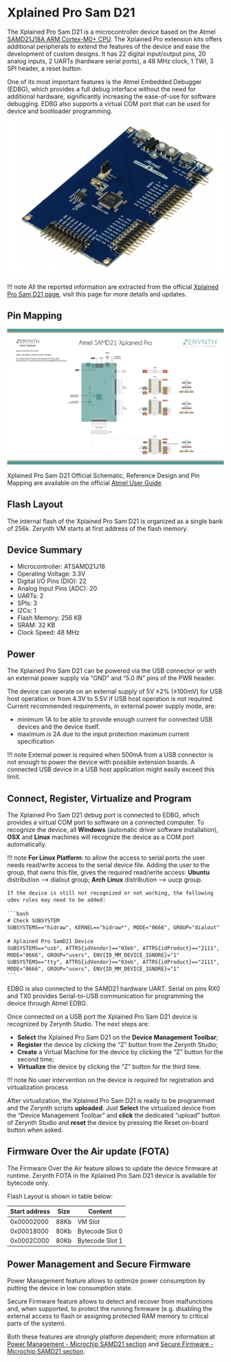 # Xplained Pro Sam D21

The Xplained Pro Sam D21 is a microcontroller device based on the Atmel [SAMD21J18A ARM Cortex-M0+ CPU](http://www.atmel.com/Images/Atmel-42181-SAM-D21_Datasheet.pdf). The Xplained Pro extension kits offers additional peripherals to extend the features of the device and ease the development of custom designs. It has 22 digital input/output pins, 20 analog inputs, 2 UARTs (hardware serial ports), a 48 MHz clock, 1 TWI, 3 SPI header, a reset button.

One of its most important features is the Atmel Embedded Debugger (EDBG), which provides a full debug interface without the need for additional hardware, significantly increasing the ease-of-use for software debugging. EDBG also supports a virtual COM port that can be used for device and bootloader programming.

<p style="text-align:center;"><img src="img/XplainedProSamD21.png"></p>

!!! note
	All the reported information are extracted from the official [Xplained Pro Sam D21 page](http://www.atmel.com/tools/ATSAMD21-XPRO.aspx), visit this page for more details and updates.

## Pin Mapping

![](img/SAMD21_Xplained_PRO_pin_comm.png)

Xplained Pro Sam D21 Official Schematic, Reference Design and Pin Mapping are available on the official [Atmel User Guide](http://www.atmel.com/Images/Atmel-42220-SAMD21-Xplained-Pro_User-Guide.pdf).

## Flash Layout

The internal flash of the Xplained Pro Sam D21 is organized as a single bank of 256k. Zerynth VM starts at first address of the flash memory.

## Device Summary


* Microcontroller: ATSAMD21J18
* Operating Voltage: 3.3V
* Digital I/O Pins (DIO): 22
* Analog Input Pins (ADC): 20
* UARTs: 2
* SPIs: 3
* I2Cs: 1
* Flash Memory: 256 KB
* SRAM: 32 KB
* Clock Speed: 48 MHz

## Power

The Xplained Pro Sam D21 can be powered via the USB connector or with an external power supply via “GND” and “5.0 IN” pins of the PWR header.

The device can operate on an external supply of 5V ±2% (±100mV) for USB host operation or from 4.3V to 5.5V if USB host operation is not required. Current recommended requirements, in external power supply mode, are:


* minimum 1A to be able to provide enough current for connected USB devices and the device itself.
* maximum is 2A due to the input protection maximum current specification

!!! note
	External power is required when 500mA from a USB connector is not enough to power the device with possible extension boards. A connected USB device in a USB host application might easily exceed this limit.

## Connect, Register, Virtualize and Program

The Xplained Pro Sam D21 debug port is connected to EDBG, which provides a virtual COM port to software on a connected computer. To recognize the device, all **Windows** (automatic driver software installation), **OSX** and **Linux** machines will recognize the device as a COM port automatically.

!!! note
	**For Linux Platform**: to allow the access to serial ports the user needs read/write access to the serial device file. Adding the user to the group, that owns this file, gives the required read/write access: **Ubuntu** distribution –> dialout group; **Arch Linux** distribution –> uucp group.

    If the device is still not recognized or not working, the following udev rules may need to be added:

    ```bash
    # Check SUBSYSTEM
    SUBSYSTEMS=="hidraw", KERNEL=="hidraw*", MODE="0666", GROUP="dialout"

    # Xplained Pro SamD21 Device
    SUBSYSTEMS=="usb", ATTRS{idVendor}=="03eb", ATTRS{idProduct}=="2111", MODE="0666", GROUP="users", ENV{ID_MM_DEVICE_IGNORE}="1"
    SUBSYSTEMS=="tty", ATTRS{idVendor}=="03eb", ATTRS{idProduct}=="2111", MODE="0666", GROUP="users", ENV{ID_MM_DEVICE_IGNORE}="1"
    ```

EDBG is also connected to the SAMD21 hardware UART. Serial on pins RX0 and TX0 provides Serial-to-USB communication for programming the device through Atmel EDBG.

Once connected on a USB port the Xplained Pro Sam D21 device is recognized by Zerynth Studio. The next steps are:


* **Select** the Xplained Pro Sam D21 on the **Device Management Toolbar**;
* **Register** the device by clicking the “Z” button from the Zerynth Studio;
* **Create** a Virtual Machine for the device by clicking the “Z” button for the second time;
* **Virtualize** the device by clicking the “Z” button for the third time.

!!! note
	No user intervention on the device is required for registration and virtualization process

After virtualization, the Xplained Pro Sam D21 is ready to be programmed and the Zerynth scripts **uploaded**. Just **Select** the virtualized device from the “Device Management Toolbar” and **click** the dedicated “upload” button of Zerynth Studio and **reset** the device by pressing the Reset on-board button when asked.

## Firmware Over the Air update (FOTA)

The Firmware Over the Air feature allows to update the device firmware at runtime. Zerynth FOTA in the Xplained Pro Sam D21 device is available for bytecode only.

Flash Layout is shown in table below:

| Start address | Size | Content         |
|---------------|------|-----------------|
| 0x00002000    | 88Kb | VM Slot         |
| 0x00018000    | 80Kb | Bytecode Slot 0 |
| 0x0002C000    | 80Kb | Bytecode Slot 1 |

## Power Management and Secure Firmware

Power Management feature allows to optimize power consumption by putting the device in low consumption state.

Secure Firmware feature allows to detect and recover from malfunctions and, when supported, to protect the running firmware (e.g. disabling the external access to flash or assigning protected RAM memory to critical parts of the system).

Both these features are strongly platform dependent; more information at [Power Management - Microchip SAMD21 section](https://docs.zerynth.com/latest/official/core.zerynth.stdlib/docs/official_core.zerynth.stdlib_pwr.html#pwr-samd21) and [Secure Firmware - Microchip SAMD21 section](https://docs.zerynth.com/latest/official/core.zerynth.stdlib/docs/official_core.zerynth.stdlib_sfw.html#sfw-samd21).
<!--stackedit_data:
eyJoaXN0b3J5IjpbLTY0ODY2Nzk2NF19
-->
